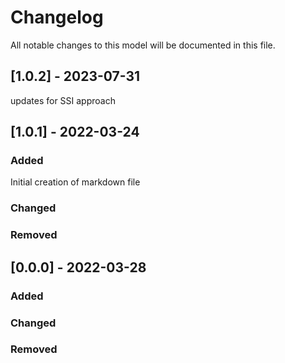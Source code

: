
# Changelog

All notable changes to this model will be documented in this file.

## [1.0.2] - 2023-07-31

updates for SSI approach

## [1.0.1] - 2022-03-24

### Added

Initial creation of markdown file

### Changed

### Removed

## [0.0.0] - 2022-03-28

### Added

### Changed

### Removed

